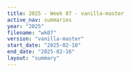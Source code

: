 ```yaml
---
title: 2025 - Week 07 - vanilla-master
active_nav: summaries
year: "2025"
filename: "wk07"
version: "vanilla-master"
start_date: "2025-02-10"
end_date: "2025-02-16"
layout: "summary"
---
```

